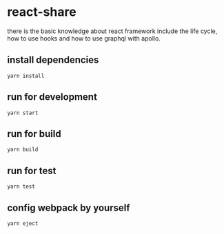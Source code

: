 # react-share
there is the basic knowledge about react framework include the life cycle, how to use hooks and how to use graphql with apollo.

## install dependencies
```
yarn install
```

## run for development
```
yarn start
```

## run for build
```
yarn build
```

## run for test
```
yarn test
```

## config webpack by yourself
```
yarn eject
```
